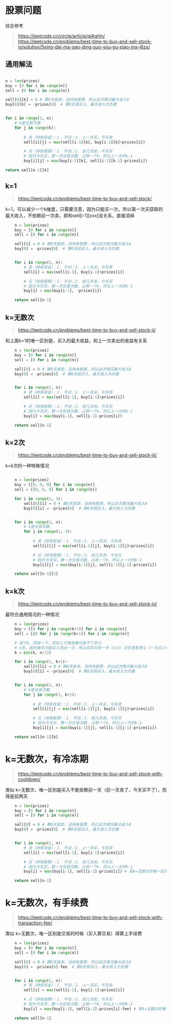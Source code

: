 # 股票问题

综合参考
> https://leetcode.cn/circle/article/qiAgHn/
> https://leetcode.cn/problems/best-time-to-buy-and-sell-stock-iv/solution/5xing-dai-ma-gao-ding-suo-you-gu-piao-ma-j6zo/


## 通用解法
```python

n = len(prices)
buy = [0 for i in range(n)]
sell = [0 for i in range(n)]

sell[0][k] = 0 # 第0天就卖，没持有股票，所以这次情况最大收入0
buy[0][k] = -prices[0]  # 第0天就买入，最大收入为负数


for i in range(1, n):
    # k是交易次数
    for j in range(k):
        
        # 卖（持有现金）：1. 不动；2. 上一天买，今天卖
        sell[i][j] = max(sell[i-1][k], buy[i-1][k]+prices[i])

        # 买（持有股票）：1. 不动；2. 前几天卖，今天买
        # 因为今天买，算一次交易次数，占用一个k，所以上一次的k-1
        buy[i][j] = max(buy[i-1][k], sell[i-1][k-1]-prices[i])

return sell[n-1][k]

```

## k=1
> https://leetcode.cn/problems/best-time-to-buy-and-sell-stock/

k=1，可以减少一个k维度，只需要注意，因为只能买一次，所以第一次买获取的最大收入，不依赖前一次卖，即和sell[i-1][xxx]没关系，直接消掉

```python
    n = len(prices)
    buy = [0 for i in range(n)]
    sell = [0 for i in range(n)]

    sell[0] = 0 # 第0天就卖，没持有股票，所以这次情况最大收入0
    buy[0] = -prices[0]  # 第0天就买入，最大收入为负数


    for i in range(1, n):
        # 卖（持有现金）：1. 不动；2. 上一天买，今天卖
        sell[i] = max(sell[i-1], buy[i-1]+prices[i])

        # 买（持有股票）：1. 不动；2. 前几天卖，今天买
        # 因为今天买，算一次交易次数，占用一个k，所以上一次的k-1
        buy[i] = max(buy[i-1], -prices[i])

    return sell[n-1]
```

## k=无数次
> https://leetcode.cn/problems/best-time-to-buy-and-sell-stock-ii/

和上面k=1的唯一区别是，买入的最大收益，和上一次卖出的收益有关系

```python
    n = len(prices)
    buy = [0 for i in range(n)]
    sell = [0 for i in range(n)]

    sell[0] = 0 # 第0天就卖，没持有股票，所以这次情况最大收入0
    buy[0] = -prices[0]  # 第0天就买入，最大收入为负数


    for i in range(1, n):
        # 卖（持有现金）：1. 不动；2. 上一天买，今天卖
        sell[i] = max(sell[i-1], buy[i-1]+prices[i])

        # 买（持有股票）：1. 不动；2. 前几天卖，今天买
        # 因为今天买，算一次交易次数，占用一个k，所以上一次的k-1
        buy[i] = max(buy[i-1], sell[i-1]-prices[i])

    return sell[n-1]
```

## k=2次
> https://leetcode.cn/problems/best-time-to-buy-and-sell-stock-iii/

k=k次的一种特殊情况

```python

    n = len(prices)
    buy = [[0, 0, 0] for i in range(n)]
    sell = [[0, 0, 0] for i in range(n)]

    for i in range(1, 3):
        sell[0][i] = 0 # 第0天就卖，没持有股票，所以这次情况最大收入0
        buy[0][i] = -prices[0]  # 第0天就买入，最大收入为负数


    for i in range(1, n):
        # k是交易次数
        for j in range(1, 3):
            
            # 卖（持有现金）：1. 不动；2. 上一天买，今天卖
            sell[i][j] = max(sell[i-1][j], buy[i-1][j]+prices[i])

            # 买（持有股票）：1. 不动；2. 前几天卖，今天买
            # 因为今天买，算一次交易次数，占用一个k，所以上一次的k-1
            buy[i][j] = max(buy[i-1][j], sell[i-1][j-1]-prices[i])

    return sell[n-1][2]

```

## k=k次
> https://leetcode.cn/problems/best-time-to-buy-and-sell-stock-iv/

最符合通用情况的一种情况

```python
    n = len(prices)
    buy = [[0 for j in range(k+1)] for i in range(n)]
    sell = [[0 for j in range(k+1)] for i in range(n)]

    # 装下b，剪枝一下，实际上不做效果也差不了多少
    # n天，因为每天只能买入卖出一次，所以实际只有一半（n/2）次交易有意义（一次买入+一次卖出 算作一次交易次数），多了就是k=无穷大情况，废操作
    k = min(k, n//2) 

    for i in range(1, k+1):
        sell[0][i] = 0 # 第0天就卖，没持有股票，所以这次情况最大收入0
        buy[0][i] = -prices[0]  # 第0天就买入，最大收入为负数


    for i in range(1, n):
        # k是交易次数
        for j in range(1, k+1):
            
            # 卖（持有现金）：1. 不动；2. 上一天买，今天卖
            sell[i][j] = max(sell[i-1][j], buy[i-1][j]+prices[i])

            # 买（持有股票）：1. 不动；2. 前几天卖，今天买
            # 因为今天买，算一次交易次数，占用一个k，所以上一次的k-1
            buy[i][j] = max(buy[i-1][j], sell[i-1][j-1]-prices[i])

    return sell[n-1][k]
```

# k=无数次，有冷冻期
> https://leetcode.cn/problems/best-time-to-buy-and-sell-stock-with-cooldown/

类似 k=无数次，唯一区别是买入不能依赖前一天（前一天卖了，今天买不了），而得是前两天

```python
    n = len(prices)
    buy = [0 for i in range(n)]
    sell = [0 for i in range(n)]

    sell[0] = 0 # 第0天就卖，没持有股票，所以这次情况最大收入0
    buy[0] = -prices[0]  # 第0天就买入，最大收入为负数


    for i in range(1, n):
        # 卖（持有现金）：1. 不动；2. 上一天买，今天卖
        sell[i] = max(sell[i-1], buy[i-1]+prices[i])

        # 买（持有股票）：1. 不动；2. 前几天卖，今天买
        # 因为今天买，算一次交易次数，占用一个k，所以上一次的k-1
        buy[i] = max(buy[i-1], sell[i-2]-prices[i]) # 和k=无数次的唯一区别在这里

    return sell[n-1]

```

# k=无数次，有手续费
> https://leetcode.cn/problems/best-time-to-buy-and-sell-stock-with-transaction-fee/

类似 k=无数次，唯一区别是交易的时候（买入算交易）得算上手续费

```python
    n = len(prices)
    buy = [0 for i in range(n)]
    sell = [0 for i in range(n)]

    sell[0] = 0 # 第0天就卖，没持有股票，所以这次情况最大收入0
    buy[0] = -prices[0]-fee  # 第0天就买入，最大收入为负数


    for i in range(1, n):
        # 卖（持有现金）：1. 不动；2. 上一天买，今天卖
        sell[i] = max(sell[i-1], buy[i-1]+prices[i])

        # 买（持有股票）：1. 不动；2. 前几天卖，今天买
        # 因为今天买，算一次交易次数，占用一个k，所以上一次的k-1
        buy[i] = max(buy[i-1], sell[i-1]-prices[i]-fee) # 和k=无数次的唯一区别在这里

    return sell[n-1]

```
